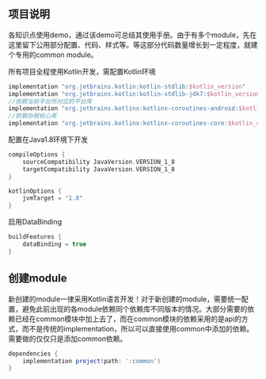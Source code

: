 ## 项目说明

各知识点使用demo，通过该demo可总结其使用手册。由于有多个module，先在这里留下公用部分配置、代码、样式等。等这部分代码数量增长到一定程度，就建个专用的common module。

所有项目全程使用Kotlin开发，需配置Kotlin环境

```groovy
implementation "org.jetbrains.kotlin:kotlin-stdlib:$kotlin_version"
implementation "org.jetbrains.kotlin:kotlin-stdlib-jdk7:$kotlin_version"
//依赖当前平台所对应的平台库
implementation "org.jetbrains.kotlinx:kotlinx-coroutines-android:$kotlin_coroutines"
//依赖协程核心库
implementation "org.jetbrains.kotlinx:kotlinx-coroutines-core:$kotlin_coroutines"
```

配置在Java1.8环境下开发

```groovy
compileOptions {
    sourceCompatibility JavaVersion.VERSION_1_8
    targetCompatibility JavaVersion.VERSION_1_8
}

kotlinOptions {
    jvmTarget = "1.8"
}
```

启用DataBinding

```groovy
buildFeatures {
    dataBinding = true
}
```

## 创建module

新创建的module一律采用Kotlin语言开发！对于新创建的module，需要统一配置，避免此前出现的各module依赖同个依赖库不同版本的情况。大部分需要的依赖已经在common模块中加上去了，而在common模块的依赖采用的是api的方式，而不是传统的implementation，所以可以直接使用common中添加的依赖。需要做的仅仅只是添加common依赖。

```groovy
dependencies {
    implementation project(path: ':common')
}
```


